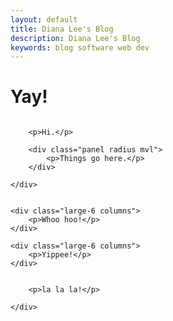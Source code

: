 ```yaml
---
layout: default
title: Diana Lee's Blog
description: Diana Lee's Blog
keywords: blog software web dev 
---
```


<h1>Yay!</h1>


<div class="row">
	<div class="medium-9 large-7 small-centered column">
		
		<p>Hi.</p>

		<div class="panel radius mvl">
			<p>Things go here.</p>
		</div>

	</div>
</div>


<div class="row"> 

	<div class="large-6 columns">
		<p>Whoo hoo!</p>
	</div>

	<div class="large-6 columns">
		<p>Yippee!</p>
	</div>

</div>

<div class="row">
	<div class="medium-9 large-7 small-centered column">
	
		<p>la la la!</p>

	</div>
</div>
